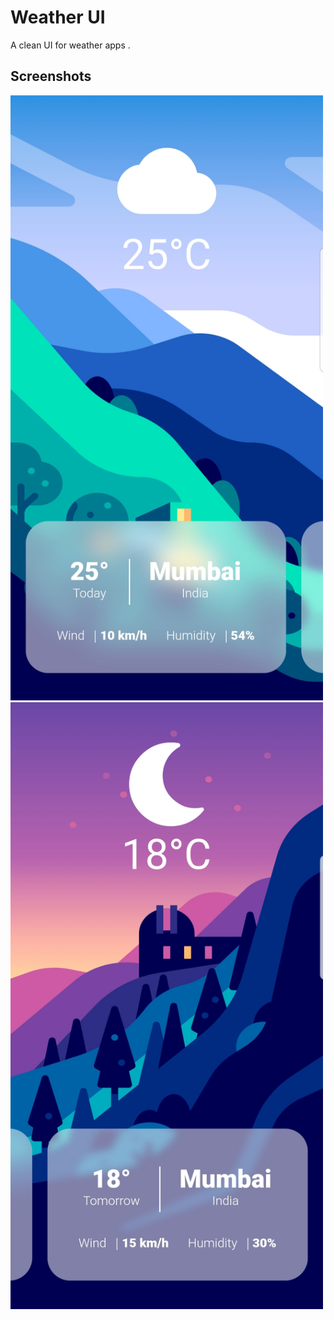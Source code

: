 # Weather UI

A clean UI for weather apps .

## Screenshots
<img width="500" alt="Screenshot" src="https://github.com/Prd1899/01-Weather_UI/blob/master/assets/20200721_025510.jpg?raw=true">
<img width="500" alt="Screenshot" src="https://github.com/Prd1899/01-Weather_UI/blob/master/assets/20200721_025448.jpg?raw=true">



